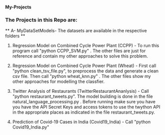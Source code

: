 #### My-Projects ####

### The Projects in this Repo are: ###

** A- MyDataSetModels- The datasets are available in the respective folders **

1. Regression Model on Combined Cycle Power Plant (CCPP) - To run this program call "python CCPP_SVM.py" . The other files are just for reference and contain my other approaches to solve this problem.

2. Regression Model on Combined Cycle Power Plant (Wheat) - First call "python clean_tsv_file.py", to preprocess the data and generate a clean csv file. Then call "python wheat_knn.py" . The other files show my other approaches for modelling the classfier.

3. Twitter Analysis of Restaurants (TwitterRestaurantAnanlysis) - Call "python restaurant_tweets.py". The model building is done in the file natural_language_processing.py . Before running make sure you have you have the API Secret Keys and access tokens to use the twython API in the appropriate places as indicated in the file restaurant_tweets.py.

4. Prediction of Covid-19 Cases in India (Covid19_India) - Call "python Covid19_India.py"
